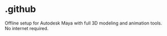 # .github
Offline setup for Autodesk Maya with full 3D modeling and animation tools. No internet required.

